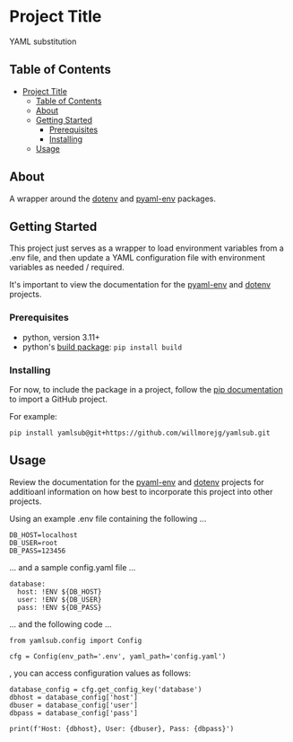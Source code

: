 # Project Title

YAML substitution

## Table of Contents

- [Project Title](#project-title)
  - [Table of Contents](#table-of-contents)
  - [About ](#about-)
  - [Getting Started ](#getting-started-)
    - [Prerequisites](#prerequisites)
    - [Installing](#installing)
  - [Usage ](#usage-)

## About <a name = "about"></a>

A wrapper around the [dotenv](https://pypi.org/project/dotenv/) and [pyaml-env](https://pypi.org/project/pyaml-env/) packages.

## Getting Started <a name = "getting_started"></a>

This project just serves as a wrapper to load environment variables from a .env file, and then update a YAML configuration file with environment variables as needed / required.

It's important to view the documentation for the [pyaml-env](https://pypi.org/project/pyaml-env/) and [dotenv](https://pypi.org/project/dotenv/) projects.

### Prerequisites

* python, version 3.11+
* python's [build package](https://pypi.org/project/build/): ```pip install build```

### Installing

For now, to include the package in a project, follow the [pip documentation](https://pip.pypa.io/en/latest/topics/vcs-support/#vcs-support) to import a GitHub project.

For example:
```
pip install yamlsub@git+https://github.com/willmorejg/yamlsub.git
```

## Usage <a name = "usage"></a>
Review the documentation for the [pyaml-env](https://pypi.org/project/pyaml-env/) and [dotenv](https://pypi.org/project/dotenv/) projects for additioanl information on how best to incorporate this project into other projects.

Using an example .env file containing the following ...
```
DB_HOST=localhost
DB_USER=root
DB_PASS=123456
```
... and a sample config.yaml file ...
```
database:
  host: !ENV ${DB_HOST}
  user: !ENV ${DB_USER}
  pass: !ENV ${DB_PASS}
```
... and the following code ...

```
from yamlsub.config import Config

cfg = Config(env_path='.env', yaml_path='config.yaml')

```
, you can access configuration values as follows:
```
database_config = cfg.get_config_key('database')
dbhost = database_config['host']
dbuser = database_config['user']
dbpass = database_config['pass']

print(f'Host: {dbhost}, User: {dbuser}, Pass: {dbpass}')
```
